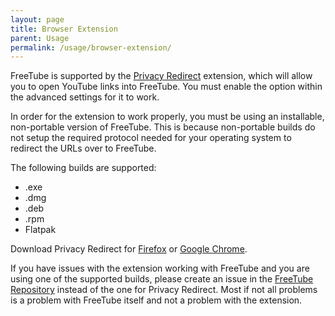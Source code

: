 ```yaml
---
layout: page
title: Browser Extension
parent: Usage
permalink: /usage/browser-extension/
---
```


FreeTube is supported by the [Privacy Redirect](https://github.com/SimonBrazell/privacy-redirect) extension, which will allow you to open YouTube links into FreeTube. You must enable the option within the advanced settings for it to work.

In order for the extension to work properly, you must be using an installable, non-portable version of FreeTube. This is because non-portable builds do not setup the required protocol needed for your operating system to redirect the URLs over to FreeTube.

The following builds are supported:

- .exe
- .dmg
- .deb
- .rpm
- Flatpak

Download Privacy Redirect for [Firefox](https://addons.mozilla.org/en-US/firefox/addon/privacy-redirect/) or [Google Chrome](https://chrome.google.com/webstore/detail/privacy-redirect/pmcmeagblkinmogikoikkdjiligflglb).

If you have issues with the extension working with FreeTube and you are using one of the supported builds, please create an issue in the [FreeTube Repository](https://github.com/FreeTubeApp/FreeTube) instead of the one for Privacy Redirect. Most if not all problems is a problem with FreeTube itself and not a problem with the extension.
